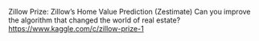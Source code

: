 
Zillow Prize: Zillow’s Home Value Prediction (Zestimate)
Can you improve the algorithm that changed the world of real estate?
https://www.kaggle.com/c/zillow-prize-1

